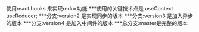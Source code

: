 使用react hooks 来实现redux功能
***使用的关键技术点是 useContext  useReducer;
***分支:version2  是实现同步的版本
***分支:version3 是加入异步的版本
***分支:version4 是加入中间件的版本
***总分支:master是完整的版本
